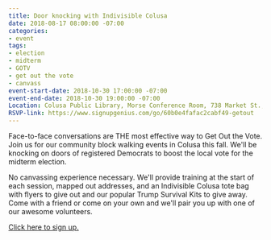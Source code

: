 ```yaml
---
title: Door knocking with Indivisible Colusa
date: 2018-08-17 08:00:00 -07:00
categories:
- event
tags:
- election
- midterm
- GOTV
- get out the vote
- canvass
event-start-date: 2018-10-30 17:00:00 -07:00
event-end-date: 2018-10-30 19:00:00 -07:00
Location: Colusa Public Library, Morse Conference Room, 738 Market St., Colusa, CA
RSVP-link: https://www.signupgenius.com/go/60b0e4fafac2cabf49-getout
---
```


Face-to-face conversations are THE most effective way to Get Out the Vote. Join us for our community block walking events in Colusa this fall. We'll be knocking on doors of registered Democrats to boost the local vote for the midterm election.

No canvassing experience necessary. We'll provide training at the start of each session, mapped out addresses, and an Indivisible Colusa tote bag with flyers to give out and our popular Trump Survival Kits to give away. Come with a friend or come on your own and we'll pair you up with one of our awesome volunteers.

[Click here to sign up.](https://www.signupgenius.com/go/60b0e4fafac2cabf49-getout)